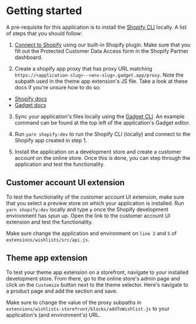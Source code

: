 # Getting started

A pre-requisite for this application is to install the [Shopify CLI](https://shopify.dev/docs/api/shopify-cli#installation) locally. A list of steps that you should follow:

1. [Connect to Shopify](https://docs.gadget.dev/guides/tutorials/connecting-to-shopify#connecting-to-shopify) using our built-in Shopify plugin. Make sure that you fill out the Protected Customer Data Access form in the Shopify Partner dashboard.

2. Create a shopify app proxy that has proxy URL matching `https://<application-slug>--<env-slug>.gadget.app/proxy`. Note the subpath used in the theme app extension's JS file. Take a look at these docs if you're unsure how to do so:

- [Shopify docs](https://shopify.dev/docs/apps/build/online-store/display-dynamic-data)
- [Gadget docs](https://docs.gadget.dev/guides/plugins/shopify/advanced-topics/extensions#authenticated-requests-with-shopify-app-proxies)

3. Sync your application's files locally using the [Gadget CLI](https://docs.gadget.dev/guides/development-tools/cli). An example command can be found at the top left of the application's Gadget editor.

4. Run `yarn shopify:dev` to run the Shopify CLI (locally) and connect to the Shopify app created in step 1.

5. Install the application on a development store and create a customer account on the online store. Once this is done, you can step through the application and test the functionality.

## Customer account UI extension

To test the functionality of the customer account UI extension, make sure that you select a preview store on which your application is installed. Run `yarn shopify:dev` locally and type `p` once the Shopify development environment has spun up. Open the link to the customer account UI extension and test the functionality.

Make sure change the application and environment on `line 2` and `5` of `extensions/wishlists/src/api.js`.

## Theme app extension

To test your theme app extension on a storefront, navigate to your installed development store. From there, go to the online store's admin page and click on the `Customize` button next to the theme selector. Here's navigate to a product page and add the section and save.

Make sure to change the value of the proxy subpaths in `extensions/wishlists-storefront/blocks/addToWishlist.js` to your application's (and environment's) URL.
